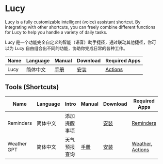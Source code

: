 # Lucy
Lucy is a fully customizable intelligent (voice) assistant shortcut. By integrating with other shortcuts, you can freely combine different functions for Lucy to help you handle a variety of daily tasks.

Lucy 是一个功能完全自定义的智能（语音）助手捷径，通过联动其他捷径，你可以为 Lucy 自由组合出不同的功能，协助你完成日常的各种工作。

| Name | Language | Manual | Download | Required Apps | 
| ---- | ---- | ---- | ---- | ---- |
| Lucy | 简体中文 | [手册](https://neurogram.notion.site/Lucy-8492b0a0ff73481ba1a8d5a922cbd490) | [安装](https://www.icloud.com/shortcuts/ad2efe092fea4f4ca2435756e2bc363d) | [Actions](https://apps.apple.com/app/actions/id1586435171) |


## Tools (Shortcuts)
| Name | Language | Intro | Manual | Download | Required Apps | 
| ---- | ---- | ---- | ---- | ---- | ---- |
| Reminders | 简体中文 | 添加提醒事项 |  | [安装](https://www.icloud.com/shortcuts/e7b146dc0e1449a2aec20338b8e084c7) | [Reminders](https://apps.apple.com/us/app/reminders/id1108187841) |
| Weather GPT | 简体中文 | 天气预报查询 | [手册](https://neurogram.notion.site/Lucy-8492b0a0ff73481ba1a8d5a922cbd490) | [安装](https://www.icloud.com/shortcuts/465d90a28bb6409d840bede5120d9378) | [Weather](https://apps.apple.com/us/app/id1069513131), [Actions](https://apps.apple.com/app/actions/id1586435171) |
